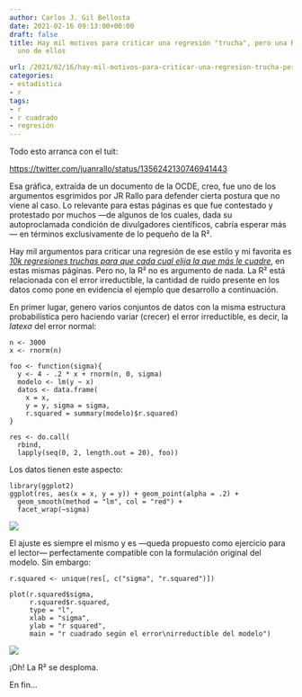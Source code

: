 ```yaml
---
author: Carlos J. Gil Bellosta
date: 2021-02-16 09:13:00+00:00
draft: false
title: Hay mil motivos para criticar una regresión "trucha", pero una R² baja no es
  uno de ellos

url: /2021/02/16/hay-mil-motivos-para-criticar-una-regresion-trucha-pero-una-r%c2%b2-baja-no-es-uno-de-ellos/
categories:
- estadística
- r
tags:
- r
- r cuadrado
- regresión
---
```





Todo esto arranca con el tuit:








https://twitter.com/juanrallo/status/1356242130746941443








Esa gráfica, extraída de un documento de la OCDE, creo, fue uno de los argumentos esgrimidos por JR Rallo para defender cierta postura que no viene al caso. Lo relevante para estas páginas es que fue contestado y protestado por muchos —de algunos de los cuales, dada su autoproclamada condición de divulgadores científicos, cabría esperar más— en términos exclusivamente de lo pequeño de la R².







Hay mil argumentos para criticar una regresión de ese estilo y mi favorita es _[10k regresiones truchas para que cada cual elija la que más le cuadre](https://www.datanalytics.com/2020/04/03/10k-regresiones-truchas-para-que-cada-cual-elija-la-que-mas-le-cuadre/)_, en estas mismas páginas. Pero no, la R² no es argumento de nada. La R² está relacionada con el error irreductible, la cantidad de ruido presente en los datos como pone en evidencia el ejemplo que desarrollo a continuación.







En primer lugar, genero varios conjuntos de datos con la misma estructura probabilística pero haciendo variar (crecer) el error irreductible, es decir, la $latex \sigma$ del error normal:







    n <- 3000
    x <- rnorm(n)

    foo <- function(sigma){
      y <- 4 - .2 * x + rnorm(n, 0, sigma)
      modelo <- lm(y ~ x)
      datos <- data.frame(
        x = x,
        y = y, sigma = sigma,
        r.squared = summary(modelo)$r.squared)
    }

    res <- do.call(
      rbind,
      lapply(seq(0, 2, length.out = 20), foo))







Los datos tienen este aspecto:







    library(ggplot2)
    ggplot(res, aes(x = x, y = y)) + geom_point(alpha = .2) +
      geom_smooth(method = "lm", col = "red") +
      facet_wrap(~sigma)





![](/wp-uploads/2021/02/r_squared_lm.png)






El ajuste es siempre el mismo y es —queda propuesto como ejercicio para el lector— perfectamente compatible con la formulación original del modelo. Sin embargo:







    r.squared <- unique(res[, c("sigma", "r.squared")])

    plot(r.squared$sigma,
         r.squared$r.squared,
         type = "l",
         xlab = "sigma",
         ylab = "r squared",
         main = "r cuadrado según el error\nirreductible del modelo")







![](/wp-uploads/2021/02/r_squared_sigma.png)








¡Oh! La R² se desploma.







En fin...



